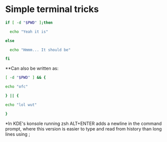 # Simple terminal tricks

```bash
if [ -d "$PWD" ];then

  echo "Yeah it is"

else

  echo "Hmmm... It should be"

fi
```

**Can also be written as:

```bash
[ -d "$PWD" ] && {

echo "ofc"

} || {

echo "lol wut"

}
```
 
*In KDE's konsole running zsh ALT+ENTER adds a newline in the command prompt, where this version is easier to type and read from history than long lines using ;


